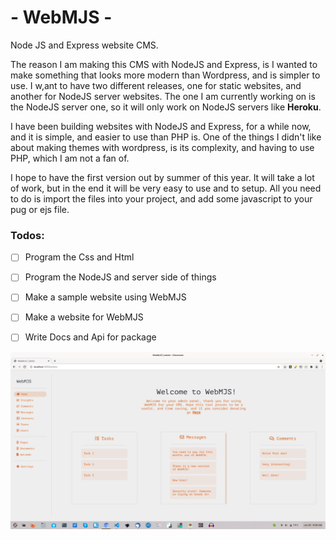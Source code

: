 # - WebMJS - 
Node JS and Express website CMS.


The reason I am making this CMS with NodeJS and Express, is I wanted to make something that looks more modern than Wordpress, and is simpler to use. I w,ant to have two different releases, one for static websites, and another for NodeJS server websites. The one I am currently working on is the NodeJS server one, so it will only work on NodeJS servers like **Heroku**.

I have been building websites with NodeJS and Express, for a while now, and it is simple, and easier to use than PHP is. One of the things I didn't like about making themes with wordpress, is its complexity, and having to use PHP, which I am not a fan of.

I hope to have the first version out by summer of this year. It will take a lot of work, but in the end it will be very easy to use and to setup. All you need to do is import the files into your project, and add some javascript to your pug or ejs file.

### Todos:
- [ ] Program the Css and Html
- [ ] Program the NodeJS and server side of things
- [ ] Make a sample website using WebMJS
- [ ] Make a website for WebMJS
- [ ] Write Docs and Api for package



![screen shot of admin panle](https://github.com/LublubXT/WebMJS/blob/main/Screenshot%20from%202022-01-28%2009-26-11.png)

